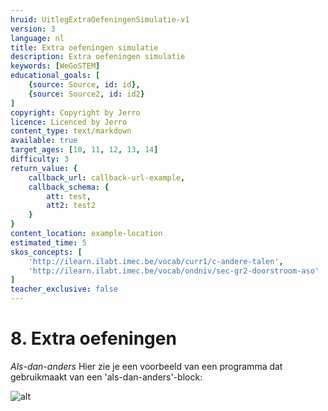 ```yaml
---
hruid: UitlegExtraOefeningenSimulatie-v1
version: 3
language: nl
title: Extra oefeningen simulatie
description: Extra oefeningen simulatie
keywords: [WeGoSTEM]
educational_goals: [
    {source: Source, id: id}, 
    {source: Source2, id: id2}
]
copyright: Copyright by Jerro
licence: Licenced by Jerro
content_type: text/markdown
available: true
target_ages: [10, 11, 12, 13, 14]
difficulty: 3
return_value: {
    callback_url: callback-url-example,
    callback_schema: {
        att: test,
        att2: test2
    }
}
content_location: example-location
estimated_time: 5
skos_concepts: [
    'http://ilearn.ilabt.imec.be/vocab/curr1/c-andere-talen', 
    'http://ilearn.ilabt.imec.be/vocab/ondniv/sec-gr2-doorstroom-aso'
]
teacher_exclusive: false
---
```


# 8. Extra oefeningen

*Als-dan-anders* Hier zie je een voorbeeld van een programma dat gebruikmaakt van een 'als-dan-anders'-block:

![alt](https://scholen.dwengo.org/static/alsdananderscode.png "Afb. extra oefeningen")